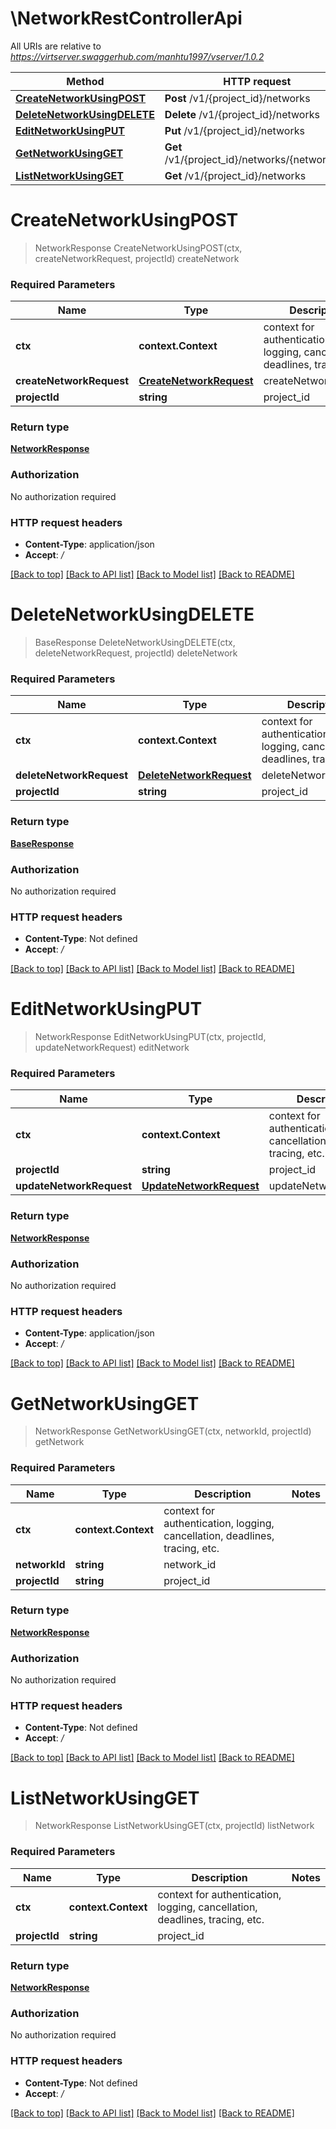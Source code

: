 # \NetworkRestControllerApi

All URIs are relative to *https://virtserver.swaggerhub.com/manhtu1997/vserver/1.0.2*

Method | HTTP request | Description
------------- | ------------- | -------------
[**CreateNetworkUsingPOST**](NetworkRestControllerApi.md#CreateNetworkUsingPOST) | **Post** /v1/{project_id}/networks | createNetwork
[**DeleteNetworkUsingDELETE**](NetworkRestControllerApi.md#DeleteNetworkUsingDELETE) | **Delete** /v1/{project_id}/networks | deleteNetwork
[**EditNetworkUsingPUT**](NetworkRestControllerApi.md#EditNetworkUsingPUT) | **Put** /v1/{project_id}/networks | editNetwork
[**GetNetworkUsingGET**](NetworkRestControllerApi.md#GetNetworkUsingGET) | **Get** /v1/{project_id}/networks/{network_id} | getNetwork
[**ListNetworkUsingGET**](NetworkRestControllerApi.md#ListNetworkUsingGET) | **Get** /v1/{project_id}/networks | listNetwork


# **CreateNetworkUsingPOST**
> NetworkResponse CreateNetworkUsingPOST(ctx, createNetworkRequest, projectId)
createNetwork

### Required Parameters

Name | Type | Description  | Notes
------------- | ------------- | ------------- | -------------
 **ctx** | **context.Context** | context for authentication, logging, cancellation, deadlines, tracing, etc.
  **createNetworkRequest** | [**CreateNetworkRequest**](CreateNetworkRequest.md)| createNetworkRequest | 
  **projectId** | **string**| project_id | 

### Return type

[**NetworkResponse**](NetworkResponse.md)

### Authorization

No authorization required

### HTTP request headers

 - **Content-Type**: application/json
 - **Accept**: */*

[[Back to top]](#) [[Back to API list]](../README.md#documentation-for-api-endpoints) [[Back to Model list]](../README.md#documentation-for-models) [[Back to README]](../README.md)

# **DeleteNetworkUsingDELETE**
> BaseResponse DeleteNetworkUsingDELETE(ctx, deleteNetworkRequest, projectId)
deleteNetwork

### Required Parameters

Name | Type | Description  | Notes
------------- | ------------- | ------------- | -------------
 **ctx** | **context.Context** | context for authentication, logging, cancellation, deadlines, tracing, etc.
  **deleteNetworkRequest** | [**DeleteNetworkRequest**](DeleteNetworkRequest.md)| deleteNetworkRequest | 
  **projectId** | **string**| project_id | 

### Return type

[**BaseResponse**](BaseResponse.md)

### Authorization

No authorization required

### HTTP request headers

 - **Content-Type**: Not defined
 - **Accept**: */*

[[Back to top]](#) [[Back to API list]](../README.md#documentation-for-api-endpoints) [[Back to Model list]](../README.md#documentation-for-models) [[Back to README]](../README.md)

# **EditNetworkUsingPUT**
> NetworkResponse EditNetworkUsingPUT(ctx, projectId, updateNetworkRequest)
editNetwork

### Required Parameters

Name | Type | Description  | Notes
------------- | ------------- | ------------- | -------------
 **ctx** | **context.Context** | context for authentication, logging, cancellation, deadlines, tracing, etc.
  **projectId** | **string**| project_id | 
  **updateNetworkRequest** | [**UpdateNetworkRequest**](UpdateNetworkRequest.md)| updateNetworkRequest | 

### Return type

[**NetworkResponse**](NetworkResponse.md)

### Authorization

No authorization required

### HTTP request headers

 - **Content-Type**: application/json
 - **Accept**: */*

[[Back to top]](#) [[Back to API list]](../README.md#documentation-for-api-endpoints) [[Back to Model list]](../README.md#documentation-for-models) [[Back to README]](../README.md)

# **GetNetworkUsingGET**
> NetworkResponse GetNetworkUsingGET(ctx, networkId, projectId)
getNetwork

### Required Parameters

Name | Type | Description  | Notes
------------- | ------------- | ------------- | -------------
 **ctx** | **context.Context** | context for authentication, logging, cancellation, deadlines, tracing, etc.
  **networkId** | **string**| network_id | 
  **projectId** | **string**| project_id | 

### Return type

[**NetworkResponse**](NetworkResponse.md)

### Authorization

No authorization required

### HTTP request headers

 - **Content-Type**: Not defined
 - **Accept**: */*

[[Back to top]](#) [[Back to API list]](../README.md#documentation-for-api-endpoints) [[Back to Model list]](../README.md#documentation-for-models) [[Back to README]](../README.md)

# **ListNetworkUsingGET**
> NetworkResponse ListNetworkUsingGET(ctx, projectId)
listNetwork

### Required Parameters

Name | Type | Description  | Notes
------------- | ------------- | ------------- | -------------
 **ctx** | **context.Context** | context for authentication, logging, cancellation, deadlines, tracing, etc.
  **projectId** | **string**| project_id | 

### Return type

[**NetworkResponse**](NetworkResponse.md)

### Authorization

No authorization required

### HTTP request headers

 - **Content-Type**: Not defined
 - **Accept**: */*

[[Back to top]](#) [[Back to API list]](../README.md#documentation-for-api-endpoints) [[Back to Model list]](../README.md#documentation-for-models) [[Back to README]](../README.md)

